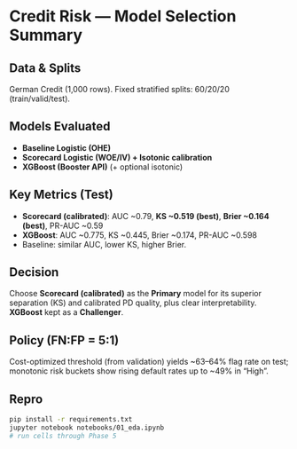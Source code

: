 # Credit Risk — Model Selection Summary

## Data & Splits
German Credit (1,000 rows). Fixed stratified splits: 60/20/20 (train/valid/test).

## Models Evaluated
- **Baseline Logistic (OHE)**
- **Scorecard Logistic (WOE/IV) + Isotonic calibration**
- **XGBoost (Booster API)** (+ optional isotonic)

## Key Metrics (Test)
- **Scorecard (calibrated)**: AUC ~0.79, **KS ~0.519 (best)**, **Brier ~0.164 (best)**, PR-AUC ~0.59  
- **XGBoost**: AUC ~0.775, KS ~0.445, Brier ~0.174, PR-AUC ~0.598  
- Baseline: similar AUC, lower KS, higher Brier.

## Decision
Choose **Scorecard (calibrated)** as the **Primary** model for its superior separation (KS) and calibrated PD quality, plus clear interpretability. **XGBoost** kept as a **Challenger**.

## Policy (FN:FP = 5:1)
Cost-optimized threshold (from validation) yields ~63–64% flag rate on test; monotonic risk buckets show rising default rates up to ~49% in “High”.

## Repro
```bash
pip install -r requirements.txt
jupyter notebook notebooks/01_eda.ipynb
# run cells through Phase 5
